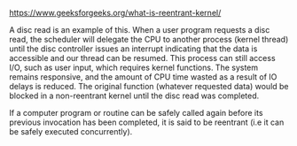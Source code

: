 https://www.geeksforgeeks.org/what-is-reentrant-kernel/

A disc read is an example of this. When a user program requests a disc read, the scheduler will delegate the CPU to another process (kernel thread) until the disc controller issues an interrupt indicating that the data is accessible and our thread can be resumed. This process can still access I/O, such as user input, which requires kernel functions. The system remains responsive, and the amount of CPU time wasted as a result of IO delays is reduced. The original function (whatever requested data) would be blocked in a non-reentrant kernel until the disc read was completed.

If a computer program or routine can be safely called again before its previous invocation has been completed, it is said to be reentrant (i.e it can be safely executed concurrently).
